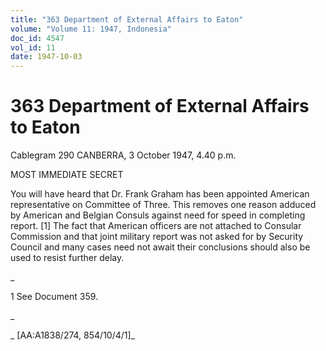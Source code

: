 ```yaml
---
title: "363 Department of External Affairs to Eaton"
volume: "Volume 11: 1947, Indonesia"
doc_id: 4547
vol_id: 11
date: 1947-10-03
---
```


# 363 Department of External Affairs to Eaton

Cablegram 290 CANBERRA, 3 October 1947, 4.40 p.m.

MOST IMMEDIATE SECRET

You will have heard that Dr. Frank Graham has been appointed American representative on Committee of Three. This removes one reason adduced by American and Belgian Consuls against need for speed in completing report. [1] The fact that American officers are not attached to Consular Commission and that joint military report was not asked for by Security Council and many cases need not await their conclusions should also be used to resist further delay.

_

1 See Document 359.

_

_ [AA:A1838/274, 854/10/4/1]_
